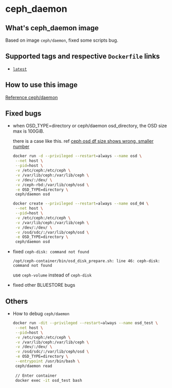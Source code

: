 # ceph_daemon


## What's ceph_daemon image
Based on image `ceph/daemon`, fixed some scripts bug.

## Supported tags and respective `Dockerfile` links
* [`latest`](https://github.com/cucker0/dockerfile/blob/main/ceph_daemon/Dockerfile)

## How to use this image
[Reference ceph/daemon](https://hub.docker.com/r/ceph/daemon)

## Fixed bugs
* when OSD_TYPE=directory or ceph/daemon osd_directory, the OSD size max is 100GiB.

    there is a case like this. ref [ceph osd df size shows wrong, smaller number](https://lists.ceph.io/hyperkitty/list/ceph-users@ceph.io/thread/OAZLU6WBCN54NOBWSAGKH45BRV5GBI4Q/)
    ```bash
    docker run -d --privileged --restart=always --name osd \
     --net host \
     --pid=host \
     -v /etc/ceph:/etc/ceph \
     -v /var/lib/ceph:/var/lib/ceph \
     -v /dev/:/dev/ \
     -v /ceph-rbd:/var/lib/ceph/osd \
     -e OSD_TYPE=directory \
     ceph/daemon osd
    ```

    ```bash
    docker create --privileged --restart=always --name osd_04 \
     --net host \
     --pid=host \
     -v /etc/ceph:/etc/ceph \
     -v /var/lib/ceph:/var/lib/ceph \
     -v /dev/:/dev/ \
     -v /osd/sdc/:/var/lib/ceph/osd \
     -e OSD_TYPE=directory \
     ceph/daemon osd
    ```

* fixed `ceph-disk: command not found`
    ```
    /opt/ceph-container/bin/osd_disk_prepare.sh: line 46: ceph-disk: command not found
    ```
    
    use `ceph-volume` instead of `ceph-disk`
    
* fixed other BLUESTORE bugs



## Others

*   How to debug `ceph/daemon` 

    ```bash
    docker run -dit --privileged --restart=always --name osd_test \
     --net host \
     --pid=host \
     -v /etc/ceph:/etc/ceph \
     -v /var/lib/ceph:/var/lib/ceph \
     -v /dev/:/dev/ \
     -v /osd/sdc/:/var/lib/ceph/osd \
     -e OSD_TYPE=directory \
     --entrypoint /usr/bin/bash \
     ceph/daemon read
     
     // Enter container
     docker exec -it osd_test bash
    ```

    